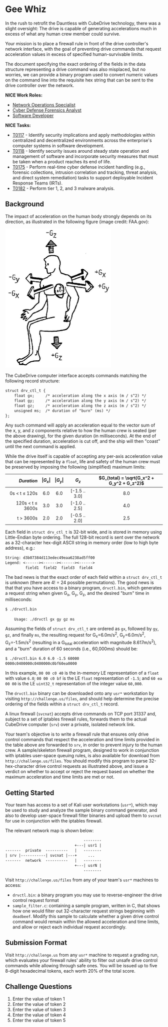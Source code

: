 # Gee Whiz

In the rush to retrofit the Dauntless with CubeDrive technology, there was a slight oversight: The drive is capable of generating accelerations much in excess of what any human crew member could survive.

Your mission is to place a firewall rule in front of the drive controller's network interface, with the goal of preventing drive commands that request acceleration values in excess of specified human-survivable limits.

The document specifying the exact ordering of the fields in the data structure representing a drive command was also misplaced, but no worries, we can provide a binary program used to convert numeric values on the command line into the requisite hex string that can be sent to the drive controller over the network.

**NICE Work Roles:**
- [Network Operations Specialist](https://niccs.cisa.gov/workforce-development/cyber-security-workforce-framework/workroles?name=Network+Operations+Specialist&id=All)
- [Cyber Defense Forensics Analyst](https://niccs.cisa.gov/workforce-development/cyber-security-workforce-framework/workroles?name=Cyber+Defense+forensics+Analyst&id=All)
- [Software Developer](https://niccs.cisa.gov/workforce-development/cyber-security-workforce-framework/workroles?name=Software+Developer&id=All)

**NICE Tasks:**
- [T0117](https://niccs.cisa.gov/workforce-development/cyber-security-workforce-framework/tasks?id=T0117&description=All) - Identify security implications and apply methodologies within centralized and decentralized environments across the enterprise's computer systems in software development.
- [T0118](https://niccs.cisa.gov/workforce-development/cyber-security-workforce-framework/tasks?id=T0118&description=All) - Identify security issues around steady state operation and management of software and incorporate security measures that must be taken when a product reaches its end of life.
- [T0175](https://niccs.cisa.gov/workforce-development/cyber-security-workforce-framework/tasks?id=T0175&description=All) - Perform real-time cyber defense incident handling (e.g., forensic collections, intrusion correlation and tracking, threat analysis, and direct system remediation) tasks to support deployable Incident Response Teams (IRTs).
- [T0182](https://niccs.cisa.gov/workforce-development/cyber-security-workforce-framework/tasks?id=T0182&description=All) - Perform tier 1, 2, and 3 malware analysis.

## Background

The impact of acceleration on the human body strongly depends on its direction, as illustrated in the following figure (image credit: FAA.gov):

![G axes impacting human crew](./g_vec.png "Image credit: FAA.gov")

The CubeDrive computer interface accepts commands matching the following record structure:

```
struct drv_ctl_t {
	float gx;     /* acceleration along the x axis (m / s^2) */
	float gy;     /* acceleration along the y axis (m / s^2) */
	float gz;     /* acceleration along the z axis (m / s^2) */
	unsigned ms;  /* duration of "burn" (ms) */
};
```

Any such command will apply an acceleration equal to the vector sum of the x, y, and z components relative to how the human crew is seated (per the
above drawing), for the given duration (in milliseconds). At the end of the specified duration, acceleration is cut off, and the ship will then "coast" until the next command is applied.

While the drive itself is capable of accepting any per-axis acceleration value that can be represented by a `float`, life and safety of the human
crew must be preserved by imposing the following (simplified) maximum limits:

| $Duration$ | &#124;$G_x$&#124; | &#124;$G_y$&#124; | $G_z$ | $G_{total} = \sqrt{G_x^2 + G_y^2 + G_z^2}$ |
| -------------------: | :---: | :---: | :-----------: | :---: |
|    0s < t &leq; 120s |  6.0  |  6.0  | [-1.5 .. 3.0] |  8.0  |
| 120s < t &leq; 3600s |  3.0  |  3.0  | [-1.0 .. 2.5] |  4.0  |
|            t > 3600s |  2.0  |  2.0  | [-0.5 .. 2.0] |  2.5  |

Each field in `struct drv_ctl_t` is 32-bit wide, and is stored in memory using Little-Endian byte ordering. The full 128-bit record is sent over the network as a 32-character hex-digit ASCII string in memory order (low to high byte address), e.g.:

```
String: d3b07384d113edec49eaa6238ad5ff00
Legend: <------><------><------><------>
         field1  field2  field3  field4
```

The bad news is that the exact order of each field within a `struct drv_ctl_t` is unknown (there are 4! = 24 possible permutations). The good news is that that you have access to a binary program, `drvctl.bin`, which generates a request string when given G<sub>x</sub>, G<sub>y</sub>, G<sub>z</sub>, and the desired "burn" time in milliseconds:

```
$ ./drvctl.bin

	Usage: ./drvctl gx gy gz ms
```

Assuming the fields of `struct drv_ctl_t` are ordered as `gx`, followed by `gy`, `gz`, and finally `ms`, the resulting request for G<sub>x</sub>=6.0m/s<sup>2</sup>, G<sub>y</sub>=6.0m/s<sup>2</sup>, G<sub>z</sub>=-1.5m/s<sup>2</sup> (resulting in a G<sub>total</sub> acceleration with magnitude 8.617m/s<sup>2</sup>), and a "burn" duration of 60 seconds (i.e., 60,000ms) should be:

```
$ ./drvctl.bin 6.0 6.0 -1.5 60000
0000c0400000c0400000c0bf60ea0000
```

In this example, `00 00 c0 40` is the in-memory LE representation of a `float` with value `6.0`; `00 00 c0 bf` is the LE `float` representation of `-1.5`; and `60 ea 00 00` is the LE `uint32_t` representation of the integer value `60,000`.

The `drvctl.bin` binary can be downloaded onto any `usr*` workstation by visiting `http://challenge.us/files`, and should help determine the precise ordering of the fields within a `struct drv_ctl_t` record.

A linux firewall (`svcnat`) accepts drive commands on TCP port 31337 and, subject to a set of iptables firewall rules, forwards them to the actual
CubeDrive computer (`srv`) over a private, isolated network link.

Your team's objective is to write a firewall rule that ensures only drive control commands that respect the acceleration and time limits provided in the table above are forwarded to `srv`, in order to prevent injury to the human crew. A sample/skeleton firewall program, designed to work in conjunction with iptables user-space queuing rules, is also available for download from `http://challenge.us/files`. You should modify this program
to parse 32-hex-character drive control requests as illustrated above, and issue a verdict on whether to accept or reject the request based on whether the maximum acceleration and time limits are met or not.

## Getting Started

Your team has access to a set of Kali user workstations (`usr*`), which may be used to study and analyze the sample binary command generator, and also to develop user-space firewall filter binaries and upload them to `svcnat` for use in conjunction with the iptables firewall.

The relevant network map is shown below:

```
                                   --------
                               +---| usr1 |
-------  private  ----------   |   --------
| srv |-----------| svcnat |---+     ...
-------  network  ----------   |   --------
                               +---| usrN |
                                   --------
```

Visit `http://challenge.us/files` from any of your team's `usr*` machines to access:

  - `drvctl.bin`: a binary program you may use to reverse-engineer the drive
    control request format
  - `sample_filter.c`: containing a sample program, written in C, that shows
    how one would filter out 32-character request strings beginning with
    `deadbeef`. Modify this sample to calculate whether a given drive control
    command would remain within the allowed acceleration and time limits, and
    allow or reject each individual request accordingly.

## Submission Format

Visit `http://challenge.us` from any `usr*` machine to request a grading run, which evaluates your firewall rules' ability to filter out unsafe drive
control commands while allowing through safe ones. You will be issued up to five 8-digit hexadecimal tokens, each worth 20% of the total score.

## Challenge Questions

1. Enter the value of token 1  
2. Enter the value of token 2  
3. Enter the value of token 3  
4. Enter the value of token 4  
5. Enter the value of token 5
